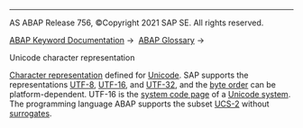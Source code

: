   

* * *

AS ABAP Release 756, ©Copyright 2021 SAP SE. All rights reserved.

[ABAP Keyword Documentation](javascript:call_link\('abenabap.htm'\)) →  [ABAP Glossary](javascript:call_link\('abenabap_glossary.htm'\)) → 

Unicode character representation

[Character representation](javascript:call_link\('abenchar_representation_glosry.htm'\) "Glossary Entry") defined for [Unicode](javascript:call_link\('abenunicode_glosry.htm'\) "Glossary Entry"). SAP supports the representations [UTF-8](javascript:call_link\('abenutf8_glosry.htm'\) "Glossary Entry"), [UTF-16](javascript:call_link\('abenutf16_glosry.htm'\) "Glossary Entry"), and [UTF-32](javascript:call_link\('abenutf32_glosry.htm'\) "Glossary Entry"), and the [byte order](javascript:call_link\('abenbyte_order_glosry.htm'\) "Glossary Entry") can be platform-dependent. UTF-16 is the [system code page](javascript:call_link\('abensystem_codepage_glosry.htm'\) "Glossary Entry") of a [Unicode system](javascript:call_link\('abenunicode_system_glosry.htm'\) "Glossary Entry"). The programming language ABAP supports the subset [UCS-2](javascript:call_link\('abenucs2_glosry.htm'\) "Glossary Entry") without [surrogates](javascript:call_link\('abensurrogates_glosry.htm'\) "Glossary Entry").